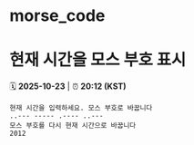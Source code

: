 # morse_code
# 현재 시간을 모스 부호 표시
<!-- MORSE_TIME_START -->
🗓️ **2025-10-23** | ⏰ **20:12 (KST)**

```
현재 시간을 입력하세요. 모스 부호로 바꿉니다
..--- ----- .---- ..---
모스 부호를 다시 현재 시간으로 바꿉니다
2012
```
<!-- MORSE_TIME_END -->

